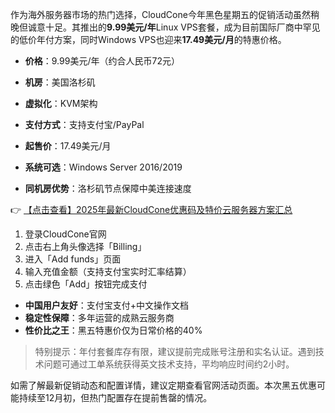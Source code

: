 
作为海外服务器市场的热门选择，CloudCone今年黑色星期五的促销活动虽然稍晚但诚意十足。其推出的**9.99美元/年**Linux VPS套餐，成为目前国际厂商中罕见的低价年付方案，同时Windows VPS也迎来**17.49美元/月**的特惠价格。


- **价格**：9.99美元/年（约合人民币72元）
- **机房**：美国洛杉矶
- **虚拟化**：KVM架构
- **支付方式**：支持支付宝/PayPal

- **起售价**：17.49美元/月
- **系统可选**：Windows Server 2016/2019
- **同机房优势**：洛杉矶节点保障中美连接速度

👉 [【点击查看】2025年最新CloudCone优惠码及特价云服务器方案汇总](https://bit.ly/Cloudcone)

1. 登录CloudCone官网
2. 点击右上角头像选择「Billing」
3. 进入「Add funds」页面
4. 输入充值金额（支持支付宝实时汇率结算）
5. 点击绿色「Add」按钮完成支付

- **中国用户友好**：支付宝支付+中文操作文档
- **稳定性保障**：多年运营的成熟云服务商
- **性价比之王**：黑五特惠价仅为日常价格的40%

> 特别提示：年付套餐库存有限，建议提前完成账号注册和实名认证。遇到技术问题可通过工单系统获得英文技术支持，平均响应时间约2小时。

如需了解最新促销动态和配置详情，建议定期查看官网活动页面。本次黑五优惠可能持续至12月初，但热门配置存在提前售罄的情况。
